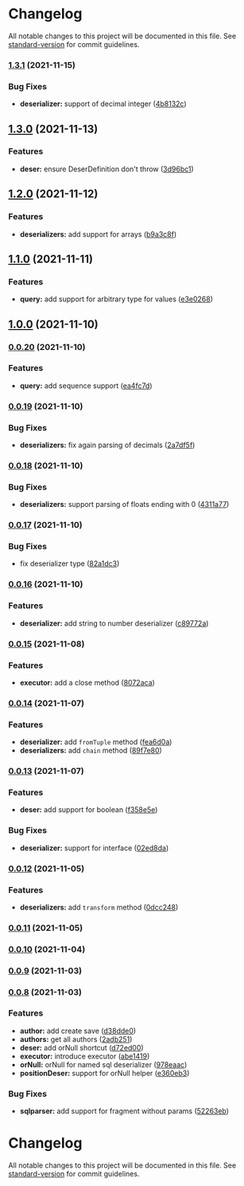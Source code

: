 # Changelog

All notable changes to this project will be documented in this file. See [standard-version](https://github.com/conventional-changelog/standard-version) for commit guidelines.

### [1.3.1](https://github.com/blemoine/posigrade/compare/v1.3.0...v1.3.1) (2021-11-15)


### Bug Fixes

* **deserializer:** support of decimal integer ([4b8132c](https://github.com/blemoine/posigrade/commit/4b8132c0ee420159fd54aceb0fc9ecacbe49a8fd))

## [1.3.0](https://github.com/blemoine/posigrade/compare/v1.2.0...v1.3.0) (2021-11-13)


### Features

* **deser:** ensure DeserDefinition don't throw ([3d96bc1](https://github.com/blemoine/posigrade/commit/3d96bc124d8fbb7729c48b1ee0f5c1f82f58364b))

## [1.2.0](https://github.com/blemoine/posigrade/compare/v1.1.0...v1.2.0) (2021-11-12)


### Features

* **deserializers:** add support for arrays ([b9a3c8f](https://github.com/blemoine/posigrade/commit/b9a3c8f1a1b3408d64eb8243266d29a9311b5e33))

## [1.1.0](https://github.com/blemoine/posigrade/compare/v1.0.0...v1.1.0) (2021-11-11)


### Features

* **query:** add support for arbitrary type for values ([e3e0268](https://github.com/blemoine/posigrade/commit/e3e0268f251a73519bd97fd74931bee07a30b375))

## [1.0.0](https://github.com/blemoine/posigrade/compare/v0.0.20...v1.0.0) (2021-11-10)

### [0.0.20](https://github.com/blemoine/posigrade/compare/v0.0.19...v0.0.20) (2021-11-10)


### Features

* **query:** add sequence support ([ea4fc7d](https://github.com/blemoine/posigrade/commit/ea4fc7d330d05fe00948dc37232cac0b4eee9dda))

### [0.0.19](https://github.com/blemoine/posigrade/compare/v0.0.18...v0.0.19) (2021-11-10)


### Bug Fixes

* **deserializers:** fix again parsing of decimals ([2a7df5f](https://github.com/blemoine/posigrade/commit/2a7df5f0883e6c7aaabba805fee9a50c00300d4c))

### [0.0.18](https://github.com/blemoine/posigrade/compare/v0.0.17...v0.0.18) (2021-11-10)


### Bug Fixes

* **deserializers:** support parsing of floats ending with 0 ([4311a77](https://github.com/blemoine/posigrade/commit/4311a77b2508ad05b63abf85d065dd13cfe4fe94))

### [0.0.17](https://github.com/blemoine/posigrade/compare/v0.0.16...v0.0.17) (2021-11-10)


### Bug Fixes

* fix deserializer type ([82a1dc3](https://github.com/blemoine/posigrade/commit/82a1dc322f1f392093af753bc49bde6db89a6d26))

### [0.0.16](https://github.com/blemoine/posigrade/compare/v0.0.15...v0.0.16) (2021-11-10)


### Features

* **deserializer:** add string to number deserializer ([c89772a](https://github.com/blemoine/posigrade/commit/c89772a602a6e66bffe187e29327d74e7f5a1e6e))

### [0.0.15](https://github.com/blemoine/posigrade/compare/v0.0.14...v0.0.15) (2021-11-08)


### Features

* **executor:** add a close method ([8072aca](https://github.com/blemoine/posigrade/commit/8072acaa4452de9d9ab59b5818dbda3e32966fb2))

### [0.0.14](https://github.com/blemoine/posigrade/compare/v0.0.13...v0.0.14) (2021-11-07)


### Features

* **deserializer:** add `fromTuple` method ([fea6d0a](https://github.com/blemoine/posigrade/commit/fea6d0ac66db671d7a63ce9d7301fe621d371e2e))
* **deserializers:** add `chain` method ([89f7e80](https://github.com/blemoine/posigrade/commit/89f7e803e4fc12e76b0d6f16cceefa0e4a1b7f4e))

### [0.0.13](https://github.com/blemoine/posigrade/compare/v0.0.12...v0.0.13) (2021-11-07)


### Features

* **deser:** add support for boolean ([f358e5e](https://github.com/blemoine/posigrade/commit/f358e5e019bbff757cf05a5eb31a071f7af8fa2c))


### Bug Fixes

* **deserializer:** support for interface ([02ed8da](https://github.com/blemoine/posigrade/commit/02ed8dae174150d9bbf6df4d789f6d311b0f7940))

### [0.0.12](https://github.com/blemoine/posigrade/compare/v0.0.11...v0.0.12) (2021-11-05)


### Features

* **deserializers:** add `transform` method ([0dcc248](https://github.com/blemoine/posigrade/commit/0dcc248ce381e1461299449a0e0de304a2a5dc48))

### [0.0.11](https://github.com/blemoine/posigrade/compare/v0.0.10...v0.0.11) (2021-11-05)

### [0.0.10](https://github.com/blemoine/posigrade/compare/v0.0.9...v0.0.10) (2021-11-04)

### [0.0.9](https://github.com/blemoine/posigrade/compare/v0.0.8...v0.0.9) (2021-11-03)

### [0.0.8](https://github.com/blemoine/posigrade/compare/v0.0.7...v0.0.8) (2021-11-03)


### Features

* **author:** add create save ([d38dde0](https://github.com/blemoine/posigrade/commit/d38dde042a0aa1905f4bdc4a4897d00aeac9a51b))
* **authors:** get all authors ([2adb251](https://github.com/blemoine/posigrade/commit/2adb251364f9901bfc8e9d7cff04c9d9b6d3bb7c))
* **deser:** add orNull shortcut ([d72ed00](https://github.com/blemoine/posigrade/commit/d72ed00a1712036f6689ce5ee489891ef62e9cbe))
* **executor:** introduce executor ([abe1419](https://github.com/blemoine/posigrade/commit/abe1419114aa3a521a674bb8591bed634f7f220f))
* **orNull:** orNull for named sql deserializer ([978eaac](https://github.com/blemoine/posigrade/commit/978eaac8e063262def93bd1eba122748af383248))
* **positionDeser:** support for orNull helper ([e360eb3](https://github.com/blemoine/posigrade/commit/e360eb333e4ba337858c0bb8edcc61ea94eea6b1))


### Bug Fixes

* **sqlparser:** add support for fragment without params ([52263eb](https://github.com/blemoine/posigrade/commit/52263eba88b666f601cc5d3a3230dd38458566ca))

# Changelog

All notable changes to this project will be documented in this file. See [standard-version](https://github.com/conventional-changelog/standard-version) for commit guidelines.

